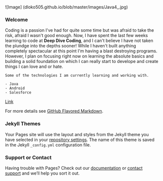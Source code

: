 ![Image] (dloko505.github.io/blob/master/images/Java4_.jpg)

### Welcome 

Coding is a passion I've had for quite some time but was afraid to take the risk, afraid I wasn't good enough. Now, I have spent the last few weeks learning to code at **Deep Dive Coding**, and I can't believe I have not taken the plundge into the depths sooner! While I haven't built anything completely spectacular at this point I'm having a blast destroying programs. However, I plan on focusing right now on learning the absolute basics and building a solid foundation on which I can really start to develope and create things I can love and or hate. 


```
Some of the technologies I am currently learning and working with.

- Java
- Android
- Salesforce
```


  
[Link](url) 


For more details see [GitHub Flavored Markdown](https://guides.github.com/features/mastering-markdown/).

### Jekyll Themes

Your Pages site will use the layout and styles from the Jekyll theme you have selected in your [repository settings](https://github.com/Dloko505/dloko505.github.io/settings). The name of this theme is saved in the Jekyll `_config.yml` configuration file.

### Support or Contact

Having trouble with Pages? Check out our [documentation](https://help.github.com/categories/github-pages-basics/) or [contact support](https://github.com/contact) and we’ll help you sort it out.
